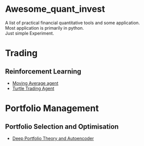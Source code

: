 # Awesome_quant_invest
A list of practical financial quantitative tools and some application. <br>
Most application is primarily in python. <br>
Just simple Experiment. <br>

# Trading
## Reinforcement Learning
* [Moving Average agent](https://github.com/Yang-Tao-YT/Awesome_quant_complementary/tree/main/Reinforcement%20learning/Moving%20Average%20agent)
* [Turtle Trading Agent](https://github.com/Yang-Tao-YT/Awesome_quant_complementary/tree/main/Reinforcement%20learning/Turtle%20Trading%20Agent)
# Portfolio Management
## Portfolio Selection and Optimisation
* [Deep Portfolio Theory and Autoencoder](https://github.com/Yang-Tao-YT/Project_796)
